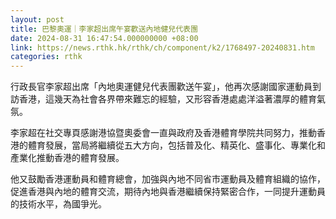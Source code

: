 ```yaml
---
layout: post
title: 巴黎奧運｜李家超出席午宴歡送內地健兒代表團
date: 2024-08-31 16:47:54.000000000 +08:00
link: https://news.rthk.hk/rthk/ch/component/k2/1768497-20240831.htm
categories: rthk
---
```


行政長官李家超出席「內地奧運健兒代表團歡送午宴」，他再次感謝國家運動員到訪香港，這幾天為社會各界帶來難忘的經驗，又形容香港處處洋溢著濃厚的體育氣氛。

李家超在社交專頁感謝港協暨奧委會一直與政府及香港體育學院共同努力，推動香港的體育發展，當局將繼續從五大方向，包括普及化、精英化、盛事化、專業化和產業化推動香港的體育發展。

他又鼓勵香港運動員和體育總會，加強與內地不同省市運動員及體育組織的協作，促進香港與內地的體育交流，期待內地與香港繼續保持緊密合作，一同提升運動員的技術水平，為國爭光。

